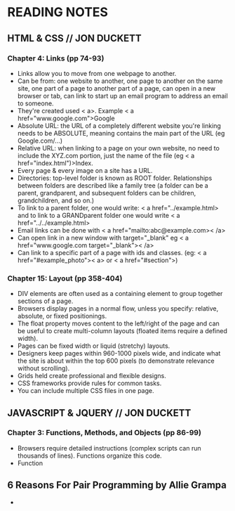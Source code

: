 <!-- From the Duckett HTML book:

Chapter 4: Ch.4 “Links” (pp.74-93)
Chapter 15: “Layout” (pp.358-404)
Note: This layout chapter is BIG. Focus your attention on understanding the core concepts presented on pp.358-364, and look at the code samples on the website that accompanies the textbook. You will have another reading assignment on this chapter, so do not try to digest it all now.

From the Duckett JS book:

Chapter 3 (first part): “Functions, Methods, and Objects” (pp.86-99 ONLY)
Article: “6 Reasons for Pair Programming” -->

<h1> READING NOTES</h1>
  <h2>HTML & CSS // JON DUCKETT</h2>  
    <h3> Chapter 4: Links (pp 74-93)</h3>
      <ul>
      <li>Links allow you to move from one webpage to another.
      <li>Can be from: one website to another, one page to another on the same site, one part of a page to another part of a page, can open in a new browser or tab, can link to start up an email program to address an email to someone.
      <li>They're created used < a>. Example < a href="www.google.com">Google</ a>
      <li>Absolute URL: the URL of a completely different website you're linking needs to be ABSOLUTE, meaning contains the main part of the URL (eg Google.com/...)
      <li>Relative URL: when linking to a page on your own website, no need to include the XYZ.com portion, just the name of the file (eg < a href="index.html")>Index</ a>. 
      <li>Every page & every image on a site has a URL.
      <li>Directories: top-level folder is known as ROOT folder. Relationships between folders are described like a family tree (a folder can be a parent, grandparent, and subsequent folders can be children, grandchildren, and so on.)
      <li>To link to a parent folder, one would write: < a href="../example.html> and to link to a GRANDparent folder one would write < a href="../../example.html>
      <li>Email links can be done with < a href="mailto:abc@example.com>< /a>
      <li>Can open link in a new window with target="_blank" eg < a href="www.google.com target="_blank">< /a>
      <li> Can link to a specific part of a page with ids and classes. (eg: < a href="#example_photo">< a> or < a href="#section">)
      </ul>

<h3> Chapter 15: Layout (pp 358-404)</h3>
      <ul>
      <li>DIV elements are often used as a containing element to group together sections of a page. 
      <li>Browsers display pages in a normal flow, unless you specify: relative, absolute, or fixed positionings. 
      <li>The float property moves content to the left/right of the page and can be useful to create multi-column layouts (floated items require a defined width).
      <li> Pages can be fixed width or liquid (stretchy) layouts. 
      <li> Designers keep pages within 960-1000 pixels wide, and indicate what the site is about within the top 600 pixels (to demonstrate relevance without scrolling).
      <li> Grids held create professional and flexible designs.
      <li> CSS frameworks provide rules for common tasks. 
      <li> You can include multiple CSS files in one page.
      </ul>

  <h2>JAVASCRIPT & JQUERY // JON DUCKETT</h2>  
    <h3> Chapter 3: Functions, Methods, and Objects (pp 86-99)</h3>
      <ul>
      <li>Browsers require detailed instructions (complex scripts can run thousands of lines). Functions organize this code.
      <li>Function 
      </ul>

  <h2>6 Reasons For Pair Programming by Allie Grampa</h2>  
      <ul>
      <li>
      </ul>